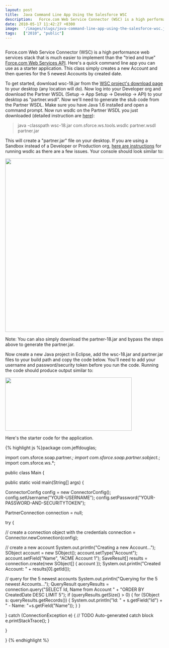 ```yaml
---
layout: post
title:  Java Command Line App Using the Salesforce WSC
description:   Force.com Web Service Connector (WSC) is a high performance web services stack that is much easier to implement than the tried and true Force.com Web Services API . Heres a quick command line app you can use as a starter application. This class simply creates a new Account and then queries for the 5 newest Accounts by created date. To get started, download wsc-18.jar from the WSC projects download page  to your desktop (any location will do). Now log into your Developer org and download the Pa
date: 2010-05-17 11:42:27 +0300
image:  '/images/slugs/java-command-line-app-using-the-salesforce-wsc.jpg'
tags:   ["2010", "public"]
---
```

<p><img src="http://res.cloudinary.com/blog-jeffdouglas-com/image/upload/v1400328494/wsc-logo_yswghf.png" alt="" ></p>
<p>Force.com Web Service Connector</a> (WSC) is a high performance web services stack that is much easier to implement than the "tried and true" <a href="http://www.salesforce.com/us/developer/docs/api/index.htm" target="_blank">Force.com Web Services API</a>. Here's a quick command line app you can use as a starter application. This class simply creates a new Account and then queries for the 5 newest Accounts by created date.</p>
<p>To get started, download wsc-18.jar from the <a href="http://code.google.com/p/sfdc-wsc/downloads/list" target="_blank">WSC project's download page</a> to your desktop (any location will do). Now log into your Developer org and download the Partner WSDL (Setup -> App Setup -> Develop -> API) to your desktop as "partner.wsdl". Now we'll need to generate the stub code from the Partner WSDL. Make sure you have Java 1.6 installed and open a command prompt. Now run wsdlc on the Partner WSDL you just downloaded (detailed instruction are <a href="http://code.google.com/p/sfdc-wsc/wiki/GettingStarted" target="_blank">here</a>):</p>
<blockquote>java -classpath wsc-18.jar com.sforce.ws.tools.wsdlc partner.wsdl partner.jar</blockquote>
<p>This will create a "partner.jar" file on your desktop. If you are using a Sandbox instead of a Developer or Production org, <a href="/2010/03/11/error-compiling-wsc-appengine-partner-jar-for-sandbox/" target="_blank">here are instructions</a> for running wsdlc as there are a few issues. Your console should look similar to:</p>
<p><a href="/2010/05/17/java-command-line-app-using-the-salesforce-wsc/wsc-console/" rel="attachment wp-att-2570"><img src="http://res.cloudinary.com/blog-jeffdouglas-com/image/upload/v1400328493/wsc-console_jyxslk.png" alt="" title="wsc-console" width="550" class="alignnone size-full wp-image-2570" /></a></p>
<p>Note: You can also simply download the partner-18.jar and bypass the steps above to generate the partner.jar.</p>
<p>Now create a new Java project in Eclipse, add the wsc-18.jar and partner.jar files to your build path and copy the code below. You'll need to add your username and password/security token before you run the code. Running the code should produce output similar to:</p>
<p><a href="/2010/05/17/java-command-line-app-using-the-salesforce-wsc/wsc-run/" rel="attachment wp-att-2583"><img src="http://res.cloudinary.com/blog-jeffdouglas-com/image/upload/v1400328492/wsc-run_f0hkof.png" alt="" title="wsc-run" width="402" height="169" class="alignnone size-full wp-image-2583" /></a></p>
<p>Here's the starter code for the application.</p>
{% highlight js %}package com.jeffdouglas;

import com.sforce.soap.partner.*;
import com.sforce.soap.partner.sobject.*;
import com.sforce.ws.*;

public class Main {

 public static void main(String[] args) {

  ConnectorConfig config = new ConnectorConfig();
  config.setUsername("YOUR-USERNAME");
  config.setPassword("YOUR-PASSWORD-AND-SECURITYTOKEN");

  PartnerConnection connection = null;
  
  try {
 
 // create a connection object with the credentials
 connection = Connector.newConnection(config);
 
 // create a new account
 System.out.println("Creating a new Account...");
 SObject account = new SObject();
 account.setType("Account");
 account.setField("Name", "ACME Account 1");
 SaveResult[] results = connection.create(new SObject[] { account });
 System.out.println("Created Account: " + results[0].getId());
 
 // query for the 5 newest accounts
 System.out.println("Querying for the 5 newest Accounts...");
 QueryResult queryResults = connection.query("SELECT Id, Name from Account " +
   "ORDER BY CreatedDate DESC LIMIT 5");
 if (queryResults.getSize() > 0) {
  for (SObject s: queryResults.getRecords()) {
   System.out.println("Id: " + s.getField("Id") + " - Name: "+s.getField("Name"));
  }
 }
 
  } catch (ConnectionException e) {
 // TODO Auto-generated catch block
 e.printStackTrace();
  }

 }

}
{% endhighlight %}

